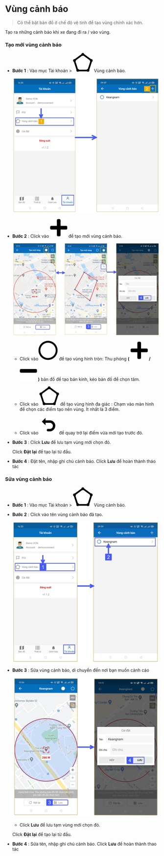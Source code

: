 # Vùng cảnh báo
 
 > Có thể bật bản đồ ở chế độ vệ tinh để tạo vùng chính xác hơn.

 Tạo ra những cảnh báo khi xe đang đi ra / vào vùng.
  
<div id="warning-area"> 
</div>

### Tạo mới vùng cảnh báo 

- **Bước 1** : Vào mục Tài khoản > <span class="icon-left svg-filter-info">![Ok](/docs/assets/images/web-interface/icon/SVG/pentagon.svg) Vùng cảnh báo.

    <span style="display:block;text-align:center">![Interface Web](/docs/assets/images/web-interface/app-vcn/create-warning-area-3.jpg)

- **Bước 2** : Click vào <span class="icon-left svg-filter-info">![Ok](/docs/assets/images/web-interface/icon/SVG/plus.svg) để tạo mới vùng cảnh báo.

    <span style="display:block;text-align:center">![Interface Web](/docs/assets/images/web-interface/app-vcn/create-warning-area-4.jpg)

    * Click vào<span class="icon-left svg-filter-info">![Ok](/docs/assets/images/web-interface/icon/SVG/circle.svg) để tạo vùng hình tròn: Thu phóng **(** <span class="icon-left svg-filter-info">![Ok](/docs/assets/images/web-interface/icon/SVG/plus.svg) **/** <span class="icon-left svg-filter-info">![Ok](/docs/assets/images/web-interface/icon/SVG/minus.svg)  **)** bản đồ để tạo bán kính, kéo bản đồ để chọn tâm. 

    * Click vào <span class="icon-left svg-filter-info">![Ok](/docs/assets/images/web-interface/icon/SVG/pentagon.svg) để tạo vùng hình đa giác : Chạm vào màn  hình để chọn các điểm tạo nên vùng. Ít nhất là 3 điểm.

    * Click vào <span class="icon-left svg-filter-info">![Ok](/docs/assets/images/web-interface/icon/SVG/icons8-undo.svg) để quay trở lại điểm vừa mới tạo trước đó.
* **Bước 3** : Click **Lưu** để lưu tạm vùng mới chọn đó.

    Click **Đặt lại** để tạo lại từ đầu.

* **Bước 4** : Đặt tên, nhập ghi chú cảnh báo.
Click **Lưu** để hoàn thành tháo tác

### Sửa vùng cảnh báo

- **Bước 1** : Vào mục Tài khoản > <span class="icon-left svg-filter-info">![Ok](/docs/assets/images/web-interface/icon/SVG/pentagon.svg) Vùng cảnh báo.

- **Bước 2** : Click vào tên vùng cảnh báo đã tạo.

    <span style="display:block;text-align:center">![Interface Web](/docs/assets/images/web-interface/app-vcn/edit-warning-area-2.jpg)

- **Bước 3** : Sửa vùng cảnh báo, di chuyển đến nơi bạn muốn cảnh cáo
   
    <span style="display:block;text-align:center">![Interface Web](/docs/assets/images/web-interface/app-vcn/edit-warning-area--3.jpg)

    * Click **Lưu** để lưu tạm vùng mới chọn đó.

     Click **Đặt lại** để tạo lại từ đầu.

* **Bước 4** : Sửa tên, nhập ghi chú cảnh báo.
Click **Lưu** để hoàn thành thao tác







